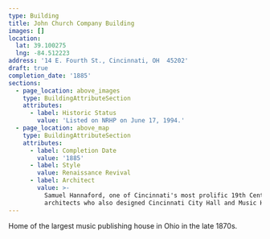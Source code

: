 ```yaml
---
type: Building
title: John Church Company Building
images: []
location:
  lat: 39.100275
  lng: -84.512223
address: '14 E. Fourth St., Cincinnati, OH  45202'
draft: true
completion_date: '1885'
sections:
  - page_location: above_images
    type: BuildingAttributeSection
    attributes:
      - label: Historic Status
        value: 'Listed on NRHP on June 17, 1994.'
  - page_location: above_map
    type: BuildingAttributeSection
    attributes:
      - label: Completion Date
        value: '1885'
      - label: Style
        value: Renaissance Revival
      - label: Architect
        value: >-
          Samuel Hannaford, one of Cincinnati's most prolific 19th Century
          architects who also designed Cincinnati City Hall and Music Hall.
---
```


Home of the largest music publishing house in Ohio in the late 1870s.
